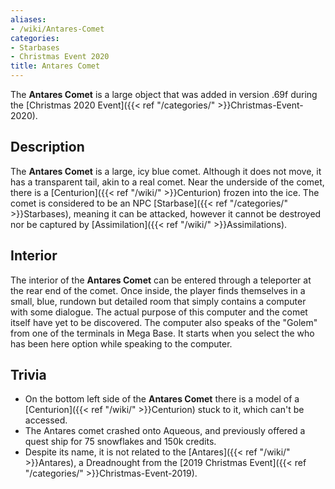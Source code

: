 ```yaml
---
aliases:
- /wiki/Antares-Comet
categories:
- Starbases
- Christmas Event 2020
title: Antares Comet
---
```


The **Antares Comet** is a large object that was added in version .69f during the [Christmas 2020 Event]({{< ref "/categories/" >}}Christmas-Event-2020).

## Description

The **Antares Comet** is a large, icy blue comet. Although it does not move, it has a transparent tail, akin to a real comet. Near the underside of the comet, there is a [Centurion]({{< ref "/wiki/" >}}Centurion) frozen into the ice. The comet is considered to be an NPC [Starbase]({{< ref "/categories/" >}}Starbases), meaning it can be attacked, however it cannot be destroyed nor be captured by [Assimilation]({{< ref "/wiki/" >}}Assimilations).

## Interior

The interior of the **Antares Comet** can be entered through a teleporter at the rear end of the comet. Once inside, the player finds themselves in a small, blue, rundown but detailed room that simply contains a computer with some dialogue. The actual purpose of this computer and the comet itself have yet to be discovered. The computer also speaks of the "Golem" from one of the terminals in Mega Base. It starts when you select the who has been here option while speaking to the computer.

## Trivia

- On the bottom left side of the **Antares Comet** there is a model of a [Centurion]({{< ref "/wiki/" >}}Centurion) stuck to it, which can't be accessed.
- The Antares comet crashed onto Aqueous, and previously offered a quest ship for 75 snowflakes and 150k credits.
- Despite its name, it is not related to the [Antares]({{< ref "/wiki/" >}}Antares), a Dreadnought from the [2019 Christmas Event]({{< ref "/categories/" >}}Christmas-Event-2019).